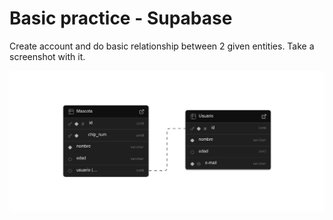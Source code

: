 # Basic practice - Supabase

Create account and do basic relationship between 2 given entities. Take a screenshot with it.

![Supabase Lab Screenshot](DWEB_M3_Lab01.png)
